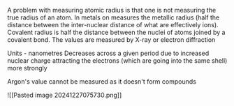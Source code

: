 A problem with measuring atomic radius is that one is not measuring the true radius of an atom. In metals on measures the metallic radius (half the distance between the inter-nuclear distance of what are effectively ions). Covalent radius is half the  distance between the nuclei of atoms joined by a covalent bond. The values are measured by X-ray or electron diffraction

Units - nanometres
Decreases across a given period due to increased nuclear charge attracting the electrons (which are going into the same shell) more strongly

Argon's value cannot be measured as it doesn't form compounds

![[Pasted image 20241227075730.png]]